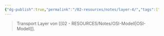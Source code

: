 ```yaml
---
{"dg-publish":true,"permalink":"/02-resources/notes/layer-4/","tags":["netzwerk"],"noteIcon":"","updated":"2025-07-12T13:31:41.000+02:00"}
---
```


> Transport Layer von [[02 - RESOURCES/Notes/OSI-Modell\|OSI-Modell]].
